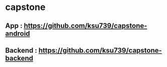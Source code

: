 # capstone

## App : https://github.com/ksu739/capstone-android
## Backend : https://github.com/ksu739/capstone-backend



